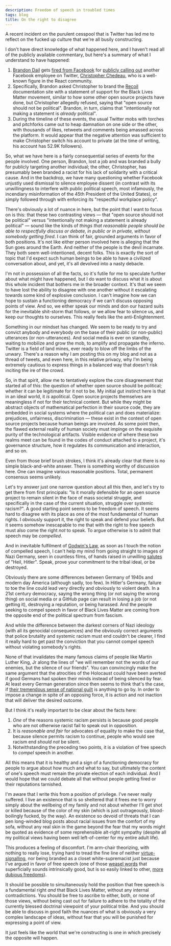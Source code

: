 ```yaml
---
description: Freedom of speech in troubled times
tags: blog
title: On the right to disagree
---
```


A recent incident on the purulent cesspool that is Twitter has led me to reflect on the fucked up culture that we're all busily constructing.

I don't have direct knowledge of what happened here, and I haven't read all of the publicly available commentary, but here's a summary of what I understand to have happened:

1. [Brandon Dail](https://twitter.com/aweary) gets [fired from Facebook](https://www.reuters.com/article/us-facebook-protests-firing/facebook-fires-employee-who-protested-inaction-on-trump-posts-idUSKBN23J35Y) for [publicly calling out](https://twitter.com/aweary/status/1267895488205869057) another Facebook employee on Twitter, [Christopher Chedeau](https://twitter.com/Vjeux), who is a well-known figure in the React community.
2. Specifically, Brandon asked Christopher to brand the [Recoil](https://recoiljs.org/) documentation site with a statement of support for the Black Lives Matter movement, similar to how some other open source projects have done, but Christopher allegedly refused, saying that "open source should not be political". Brandon, in turn, claims that "intentionally not making a statement is *already* political".
3. During the timeline of these events, the usual Twitter mobs with torches and pitchforks came out to heap damnation on one side or the other, with thousands of likes, retweets and comments being amassed across the platform. It would appear that the negative attention was sufficient to make Christopher switch his account to private (at the time of writing, his account has 52.9K followers).

So, what we have here is a fairly consequential series of events for the people involved. One person, Brandon, lost a job and was branded a bully for publicly targeting another individual; the other, Christopher, has presumably been branded a racist for his lack of solidarity with a critical cause. And in the backdrop, we have many questioning whether Facebook unjustly used dismissal to silence employee dissent (in contrast with its unwillingness to interfere with public political speech, most infamously, the incendiary misinformation of the 45th President of the United States), or simply followed through with enforcing its "respectful workplace policy".

There's obviously a lot of nuance in here, but the point that I want to focus on is this: that these two contrasting views — that "open source should not be political" versus "intentionally not making a statement is already political" — sound like the kinds of *things that reasonable people should be able to respectfully discuss or debate, in public or in private, without somebody getting fired*. I can think of fair, grounded arguments in favor of both positions. It's not like either person involved here is alleging that the Sun goes around the Earth. And neither of the people is the devil incarnate. They both seem well-intentioned, decent folks. This is exactly the sort of topic that I'd expect such human beings to be able to have a civilized conversation about, and yet, it's all devolved into a nasty debacle.

I'm not in possession of all the facts, so it's futile for me to speculate further about what might have happened, but I do want to discuss what it is about this whole incident that bothers me in the broader context. It's that we seem to have lost the ability to disagree with one another without it escalating towards some kind of explosive conclusion. I can't imagine how we can hope to sustain a functioning democracy if we can't discuss opposing points of view. And so, we either speak our minds and don our hazard suits for the inevitable shit-storm that follows, or we allow fear to silence us, and keep our thoughts to ourselves. This really feels like the anti-Enlightenment.

Something in our mindset has changed. We seem to be ready to try and convict anybody and everybody on the base of their public (or non-public) utterances (or non-utterances). And social media is ever on standby, waiting to mobilize and grow the mob, to amplify and propagate the inferno. Twitter is a field of land mines, ever ready to blow off the limbs of the unwary. There's a reason why I am posting this on my blog and not as a thread of tweets, and even here, in this relative privacy, why I'm being extremely cautious to express things in a balanced way that doesn't risk inciting the ire of the crowd.

So, in that spirit, allow me to tentatively explore the core disagreement that started all of this: the question of whether open source should be political; whether it can be legitimate for it not to be. My initial gut instinct here is that in an ideal world, it *is* apolitical. Open source projects themselves are meaningless if not for their technical content. But while they might be abstract objects of mathematical perfection in their source code, they are embedded in social systems where the political can and does materialize: prejudices, unfairness, discrimination — these exist in the context of open source projects because human beings are involved. As some point then, the flawed external reality of human society must impinge on the exquisite purity of the technological artifacts. Visible evidence of where these two realms meet can be found in the codes of conduct attached to a project, it's governance structure, how it regulates its communication and interaction, and so on.

Even from those brief brush strokes, I think it's already clear that there is no simple black-and-white answer. There is something worthy of discussion here. One can imagine various reasonable positions. Total, permanent consensus seems unlikely.

Let's try answer just one narrow question about all this then, and let's try to get there from first principals: "Is it morally defensible for an open source project to remain silent in the face of mass societal struggle, and specifically in the case of the current situation, struggle over systemic racism?". A good starting point seems to be freedom of speech. It seems hard to disagree with its place as one of the most fundamental of human rights. I obviously support it, the right to speak and defend your beliefs. But it seems somehow inescapable to me that with the right to free speech must also come the right *not* to speak. To argue otherwise is to admit that speech may be *compelled*.

And in inevitable fulfilment of [Godwin's Law](https://en.wikipedia.org/wiki/Godwin%27s_law), as soon as I touch the notion of compelled speech, I can't help my mind from going straight to images of Nazi Germany, seen in countless films, of hands raised in unwilling [salutes](https://en.wikipedia.org/wiki/Nazi_salute) of "Heil, Hitler". Speak, prove your commitment to the tribal ideal, or be destroyed.

Obviously there are some differences between Germany of 1940s and modern day America (although sadly, too few). In Hitler's Germany, failure to toe the line could lead very directly and obviously to violent death. In a 21st century democracy, saying the wrong thing (or not saying the wrong thing) on social media or a GitHub page can result in losing a job (or not getting it), destroying a reputation, or being harassed. And the people seeking to compel speech in favor of Black Lives Matter are coming from the opposite end of the political spectrum from fascism.

And while the difference between the darkest corners of Nazi ideology (with all its genocidal consequences) and the obviously correct arguments that police brutality and systemic racism must end couldn't be clearer, I find it really hard to get past the conviction that you cannot compel speech without violating somebody's rights.

None of that invalidates the many famous claims of people like Martin Luther King, Jr along the lines of "we will remember not the words of our enemies, but the silence of our friends". You can convincingly make the same argument that the atrocities of the Holocaust could have been averted if good Germans had spoken their minds instead of being silenced by fear. At least every German generation since then seems to think that's the case, if [their tremendous sense of national guilt](https://en.wikipedia.org/wiki/German_collective_guilt) is anything to go by. In order to impose a change in spite of an opposing force, it is action and not inaction that will deliver the desired outcome.

But I think it's really important to be clear about the facts here:

1. *One* of the reasons systemic racism persists is because good people who are not otherwise racist fail to speak out in opposition.
2. It is *reasonable and fair* for advocates of equality to make the case that, because silence permits racism to continue, people who would see racism end *should not* be silent.
3. Notwithstanding the preceding two points, it is a violation of free speech to *compel* speech in another.

All this means that it is healthy and a sign of a functioning democracy for people to argue about how much and what to say, but ultimately the content of one's speech must remain the private election of each individual. And I would hope that we could debate all that without people getting fired or their reputations tarnished.

I'm aware that I write this from a position of privilege. I've never really suffered. I live an existence that is so sheltered that it frees me to worry simply about the wellbeing of my family and not about whether I'll get shot or killed because of the color of my skin (which is just outrageously, blood-boilingly fucked, by the way). An existence so devoid of threats that I can pen long-winded blog posts about racial issues from the comfort of my sofa, without any real skin in the game beyond the fear that my words might be quoted as evidence of some reprehensible alt-right sympathy (despite all my political views having been well left-of-center for my entire adult life).

This produces a feeling of discomfort. I'm arm-chair theorizing, with nothing to really lose, trying hard to tread the fine line of neither [virtue-signalling](https://en.wikipedia.org/wiki/Virtue_signalling), nor being branded as a closet white-supremacist just because I've argued in favor of free speech (one of those [weasel words](https://en.wikipedia.org/wiki/Weasel_word) that superficially sounds intrinsically good, but is so easily linked to other, [more dubious freedoms](https://en.wikipedia.org/wiki/Right_to_keep_and_bear_arms)).

It should be possible to simultaneously hold the position that free speech is a fundamental right *and* that Black Lives Matter, without any internal contradictions. You should be free to ascribe to either, both, or none of those views, without being cast out for failure to adhere to the totality of the currently blessed doctrinal viewpoint of your political tribe. And you should be able to discuss in good faith the nuances of what is obviously a very complex landscape of ideas, without fear that you will be punished for expressing a point of view.

It just feels like the world that we're constructing is one in which precisely the opposite will happen.
